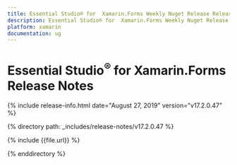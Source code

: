 ```yaml
---
title: Essential Studio® for  Xamarin.Forms Weekly Nuget Release Release Notes  
description: Essential Studio® for  Xamarin.Forms Weekly Nuget Release Release Notes  
platform: xamarin
documentation: ug
---
```


# Essential Studio<sup>®</sup> for  Xamarin.Forms  Release Notes  

{% include release-info.html date="August 27, 2019"  version="v17.2.0.47" %} 


{% directory path: _includes/release-notes/v17.2.0.47 %}

{% include {{file.url}} %}

{% enddirectory %}